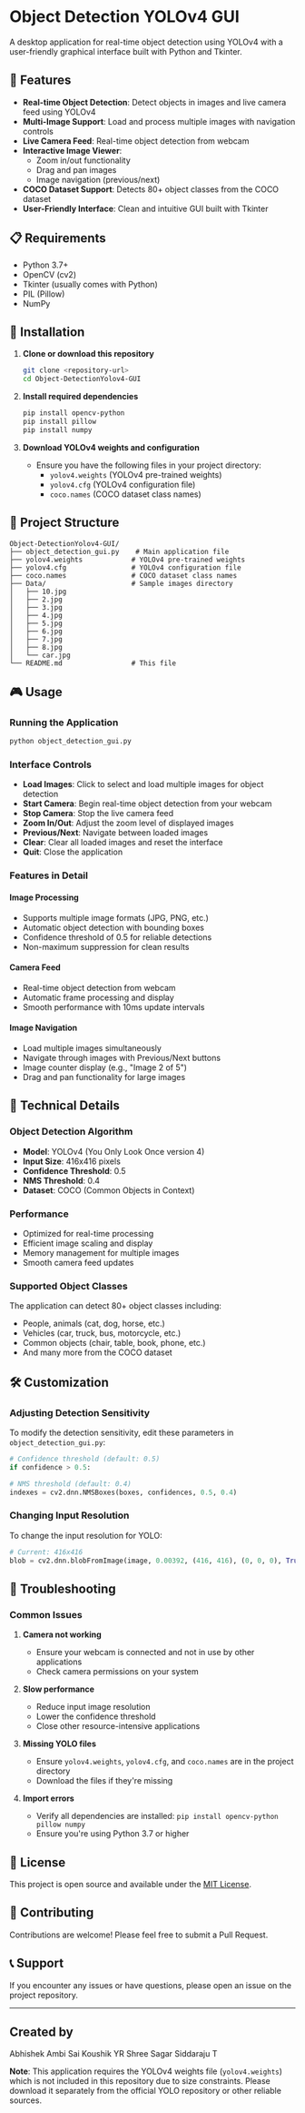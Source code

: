 # Object Detection YOLOv4 GUI

A desktop application for real-time object detection using YOLOv4 with a user-friendly graphical interface built with Python and Tkinter.

## 🎯 Features

- **Real-time Object Detection**: Detect objects in images and live camera feed using YOLOv4
- **Multi-Image Support**: Load and process multiple images with navigation controls
- **Live Camera Feed**: Real-time object detection from webcam
- **Interactive Image Viewer**: 
  - Zoom in/out functionality
  - Drag and pan images
  - Image navigation (previous/next)
- **COCO Dataset Support**: Detects 80+ object classes from the COCO dataset
- **User-Friendly Interface**: Clean and intuitive GUI built with Tkinter

## 📋 Requirements

- Python 3.7+
- OpenCV (cv2)
- Tkinter (usually comes with Python)
- PIL (Pillow)
- NumPy

## 🚀 Installation

1. **Clone or download this repository**
   ```bash
   git clone <repository-url>
   cd Object-DetectionYolov4-GUI
   ```

2. **Install required dependencies**
   ```bash
   pip install opencv-python
   pip install pillow
   pip install numpy
   ```

3. **Download YOLOv4 weights and configuration**
   - Ensure you have the following files in your project directory:
     - `yolov4.weights` (YOLOv4 pre-trained weights)
     - `yolov4.cfg` (YOLOv4 configuration file)
     - `coco.names` (COCO dataset class names)

## 📁 Project Structure

```
Object-DetectionYolov4-GUI/
├── object_detection_gui.py    # Main application file
├── yolov4.weights            # YOLOv4 pre-trained weights
├── yolov4.cfg                # YOLOv4 configuration file
├── coco.names                # COCO dataset class names
├── Data/                     # Sample images directory
│   ├── 10.jpg
│   ├── 2.jpg
│   ├── 3.jpg
│   ├── 4.jpg
│   ├── 5.jpg
│   ├── 6.jpg
│   ├── 7.jpg
│   ├── 8.jpg
│   └── car.jpg
└── README.md                 # This file
```

## 🎮 Usage

### Running the Application

```bash
python object_detection_gui.py
```

### Interface Controls

- **Load Images**: Click to select and load multiple images for object detection
- **Start Camera**: Begin real-time object detection from your webcam
- **Stop Camera**: Stop the live camera feed
- **Zoom In/Out**: Adjust the zoom level of displayed images
- **Previous/Next**: Navigate between loaded images
- **Clear**: Clear all loaded images and reset the interface
- **Quit**: Close the application

### Features in Detail

#### Image Processing
- Supports multiple image formats (JPG, PNG, etc.)
- Automatic object detection with bounding boxes
- Confidence threshold of 0.5 for reliable detections
- Non-maximum suppression for clean results

#### Camera Feed
- Real-time object detection from webcam
- Automatic frame processing and display
- Smooth performance with 10ms update intervals

#### Image Navigation
- Load multiple images simultaneously
- Navigate through images with Previous/Next buttons
- Image counter display (e.g., "Image 2 of 5")
- Drag and pan functionality for large images

## 🔧 Technical Details

### Object Detection Algorithm
- **Model**: YOLOv4 (You Only Look Once version 4)
- **Input Size**: 416x416 pixels
- **Confidence Threshold**: 0.5
- **NMS Threshold**: 0.4
- **Dataset**: COCO (Common Objects in Context)

### Performance
- Optimized for real-time processing
- Efficient image scaling and display
- Memory management for multiple images
- Smooth camera feed updates

### Supported Object Classes
The application can detect 80+ object classes including:
- People, animals (cat, dog, horse, etc.)
- Vehicles (car, truck, bus, motorcycle, etc.)
- Common objects (chair, table, book, phone, etc.)
- And many more from the COCO dataset

## 🛠️ Customization

### Adjusting Detection Sensitivity
To modify the detection sensitivity, edit these parameters in `object_detection_gui.py`:

```python
# Confidence threshold (default: 0.5)
if confidence > 0.5:

# NMS threshold (default: 0.4)
indexes = cv2.dnn.NMSBoxes(boxes, confidences, 0.5, 0.4)
```

### Changing Input Resolution
To change the input resolution for YOLO:

```python
# Current: 416x416
blob = cv2.dnn.blobFromImage(image, 0.00392, (416, 416), (0, 0, 0), True, crop=False)
```

## 🐛 Troubleshooting

### Common Issues

1. **Camera not working**
   - Ensure your webcam is connected and not in use by other applications
   - Check camera permissions on your system

2. **Slow performance**
   - Reduce input image resolution
   - Lower the confidence threshold
   - Close other resource-intensive applications

3. **Missing YOLO files**
   - Ensure `yolov4.weights`, `yolov4.cfg`, and `coco.names` are in the project directory
   - Download the files if they're missing

4. **Import errors**
   - Verify all dependencies are installed: `pip install opencv-python pillow numpy`
   - Ensure you're using Python 3.7 or higher

## 📝 License

This project is open source and available under the [MIT License](LICENSE).

## 🤝 Contributing

Contributions are welcome! Please feel free to submit a Pull Request.

## 📞 Support

If you encounter any issues or have questions, please open an issue on the project repository.

---

## Created by
Abhishek Ambi
Sai Koushik YR
Shree Sagar
Siddaraju T

**Note**: This application requires the YOLOv4 weights file (`yolov4.weights`) which is not included in this repository due to size constraints. Please download it separately from the official YOLO repository or other reliable sources.
